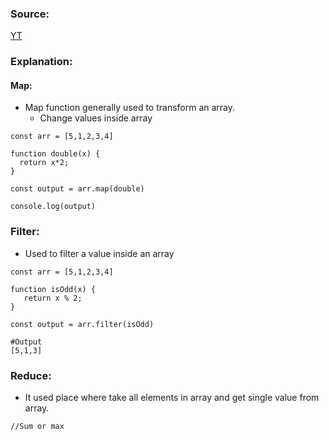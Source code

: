 ### Source:
[YT](https://www.youtube.com/watch?v=zdp0zrpKzIE&list=PLlasXeu85E9cQ32gLCvAvr9vNaUccPVNP&index=22)

### Explanation:

#### Map:

* Map function generally used to transform an array.
	* Change values inside array

```
const arr = [5,1,2,3,4]

function double(x) {
  return x*2;
}

const output = arr.map(double)

console.log(output)
```


### Filter:
* Used to filter a value inside an array

```
const arr = [5,1,2,3,4]

function isOdd(x) {
   return x % 2;
}

const output = arr.filter(isOdd)

#Output
[5,1,3]
```


### Reduce:
* It used place where take all elements in array and get single value from array.

```
//Sum or max

```